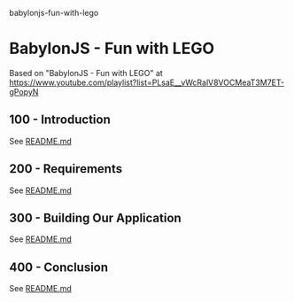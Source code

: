 babylonjs-fun-with-lego
# BabylonJS - Fun with LEGO

Based on "BabylonJS - Fun with LEGO" at https://www.youtube.com/playlist?list=PLsaE__vWcRalV8VOCMeaT3M7ET-gPopyN

## 100 - Introduction

See [README.md](./100/README.md)

## 200 - Requirements

See [README.md](./200/README.md)

## 300 - Building Our Application

See [README.md](./300/README.md)

## 400 - Conclusion

See [README.md](./400/README.md)
